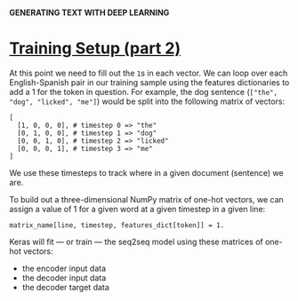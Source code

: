 #### GENERATING TEXT WITH DEEP LEARNING
# [Training Setup (part 2)](https://www.codecademy.com/paths/build-chatbots-with-python/tracks/deep-learning-and-generative-chatbots/modules/deep-learning-for-nlp/lessons/generating-text-with-deep-learning/exercises/training-setup-part-2)
At this point we need to fill out the `1`s in each vector. We can loop over each English-Spanish pair in our training sample using the features dictionaries to add a 1 for the token in question. For example, the dog sentence (`["the", "dog", "licked", "me"]`) would be split into the following matrix of vectors:
```
[
  [1, 0, 0, 0], # timestep 0 => "the"
  [0, 1, 0, 0], # timestep 1 => "dog"
  [0, 0, 1, 0], # timestep 2 => "licked"
  [0, 0, 0, 1], # timestep 3 => "me"
]
```
We use these timesteps to track where in a given document (sentence) we are.

To build out a three-dimensional NumPy matrix of one-hot vectors, we can assign a value of 1 for a given word at a given timestep in a given line:
```
matrix_name[line, timestep, features_dict[token]] = 1.
```
Keras will fit — or train — the seq2seq model using these matrices of one-hot vectors:
* the encoder input data
* the decoder input data
* the decoder target data

